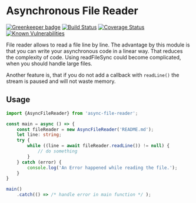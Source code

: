 # Asynchronous File Reader
[![Greenkeeper badge](https://badges.greenkeeper.io/Thomas-P/async-file-reader.svg)](https://greenkeeper.io/) [![Build Status](https://travis-ci.org/Thomas-P/async-file-reader.svg?branch=master)](https://travis-ci.org/Thomas-P/async-file-reader) [![Coverage Status](https://coveralls.io/repos/github/Thomas-P/async-file-reader/badge.svg)](https://coveralls.io/github/Thomas-P/async-file-reader) [![Known Vulnerabilities](https://snyk.io/test/github/thomas-p/async-file-reader/badge.svg)](https://snyk.io/test/github/thomas-p/async-file-reader)


File reader allows to read a file line by line. The advantage by this module is that you can write your asynchronous code in a linear way. That reduces the complexity of code. Using readFileSync could become complicated, when you should handle large files.

Another feature is, that if you do not add a callback with `readLine()` the stream is paused and will not waste memory. 
## Usage
```typescript
import {AsyncFileReader} from 'async-file-reader';

const main = async () => {
    const fileReader = new AsyncFileReader('README.md');
    let line: string;
    try {
        while ((line = await fileReader.readLine()) != null) {
            // do something
        } 
    } catch (error) {
        console.log('An Error happened while reading the file.');
    }
}

main()
    .catch(() => /* handle error in main function */ );
```


